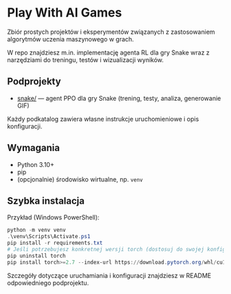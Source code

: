 # Play With AI Games

Zbiór prostych projektów i eksperymentów związanych z zastosowaniem algorytmów uczenia maszynowego w grach.

W repo znajdziesz m.in. implementację agenta RL dla gry Snake wraz z narzędziami do treningu, testów i wizualizacji wyników.

## Podprojekty

- [snake/](snake/README.md) — agent PPO dla gry Snake (trening, testy, analiza, generowanie GIF)

Każdy podkatalog zawiera własne instrukcje uruchomieniowe i opis konfiguracji.

## Wymagania

- Python 3.10+
- pip
- (opcjonalnie) środowisko wirtualne, np. `venv`

## Szybka instalacja

Przykład (Windows PowerShell):

```powershell
python -m venv venv
.\venv\Scripts\Activate.ps1
pip install -r requirements.txt
# Jeśli potrzebujesz konkretnej wersji torch (dostosuj do swojej konfiguracji GPU/CPU):
pip uninstall torch
pip install torch>=2.7 --index-url https://download.pytorch.org/whl/cu128
```

Szczegóły dotyczące uruchamiania i konfiguracji znajdziesz w README odpowiedniego podprojektu.